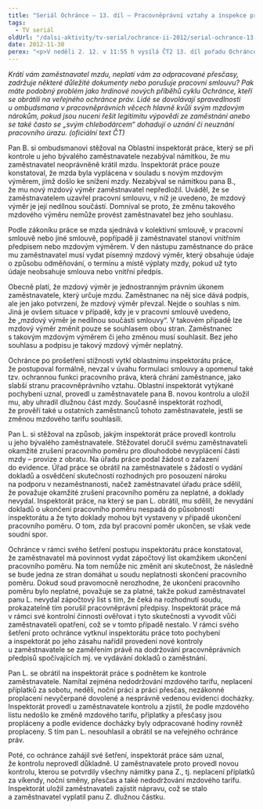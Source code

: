 ```yaml
---
title: "Seriál Ochránce – 13. díl – Pracovněprávní vztahy a inspekce práce"
tags:
  - TV seriál
oldUrl: "/dalsi-aktivity/tv-serial/ochrance-ii-2012/serial-ochrance-13-dil-pracovnepravni-vztahy-a-inspekce-prace-1/"
date: 2012-11-30
perex: "<p>V neděli 2. 12. v 11:55 h vysílá ČT2 13. díl pořadu Ochránce, tentokrát o pracovněprávních vztazích a činnosti inspektorátů práce. Reprízu dílu uvidíte na ČT2 v úterý 4. 12. v 9:00h.</p>"
---
```


<!-- imported from the old website -->

<p><em>Krátí vám zaměstnavatel mzdu, neplatí vám za odpracované přesčasy, zadržuje některé důležité dokumenty nebo porušuje pracovní smlouvu? Pak máte podobný problém jako hrdinové nových příběhů cyklu Ochránce, kteří se obrátili na veřejného ochránce práv. Lidé se dovolávají spravedlnosti u ombudsmana v pracovněprávních věcech hlavně kvůli svým mzdovým nárokům, pokud jsou nuceni řešit legitimitu výpovědí ze zaměstnání anebo se také často se „svým chlebodárcem“ dohadují o uznání či neuznání pracovního úrazu. (oficiální text ČT)</em></p><p>Pan B. si ombudsmanovi stěžoval na Oblastní inspektorát práce, který se při kontrole u jeho bývalého zaměstnavatele nezabýval námitkou, že mu zaměstnavatel neoprávněně krátil mzdu. Inspektorát práce pouze konstatoval, že mzda byla vyplácena v souladu s novým mzdovým výměrem, jímž došlo ke snížení mzdy. Nezabýval se námitkou pana B., že mu nový mzdový výměr zaměstnavatel nepředložil. Uváděl, že se zaměstnavatelem uzavřel pracovní smlouvu, v níž je uvedeno, že mzdový výměr je její nedílnou součástí. Domníval se proto, že změnu takového mzdového výměru nemůže provést zaměstnavatel bez jeho souhlasu.</p><p>Podle zákoníku práce se mzda sjednává v kolektivní smlouvě, v pracovní smlouvě nebo jiné smlouvě, popřípadě ji zaměstnavatel stanoví vnitřním předpisem nebo mzdovým výměrem. V den nástupu zaměstnance do práce mu zaměstnavatel musí vydat písemný mzdový výměr, který obsahuje údaje o způsobu odměňování, o termínu a místě výplaty mzdy, pokud už tyto údaje neobsahuje smlouva nebo vnitřní předpis.</p><p>Obecně platí, že mzdový výměr je jednostranným právním úkonem zaměstnavatele, který určuje mzdu. Zaměstnanec na něj sice dává podpis, ale jen jako potvrzení, že mzdový výměr převzal. Nejde o souhlas s ním. Jiná je ovšem situace v případě, kdy je v pracovní smlouvě uvedeno, že „mzdový výměr je nedílnou součástí smlouvy“. V takovém případě lze mzdový výměr změnit pouze se souhlasem obou stran. Zaměstnanec s takovým mzdovým výměrem či jeho změnou musí souhlasit. Bez jeho souhlasu a podpisu je takový mzdový výměr neplatný.</p><p>Ochránce po prošetření stížnosti vytkl oblastnímu inspektorátu práce, že postupoval formálně, nevzal v úvahu formulaci smlouvy a opomenul také tzv. ochrannou funkci pracovního práva, která chrání zaměstnance, jako slabší stranu pracovněprávního vztahu. Oblastní inspektorát vytýkané pochybení uznal, provedl u zaměstnavatele pana B. novou kontrolu a uložil mu, aby uhradil dlužnou část mzdy. Současně inspektorát rozhodl, že prověří také u ostatních zaměstnanců tohoto zaměstnavatele, jestli se změnou mzdového tarifu souhlasili.</p><p>Pan L. si stěžoval na způsob, jakým inspektorát práce provedl kontrolu u jeho bývalého zaměstnavatele. Stěžovatel doručil svému zaměstnavateli okamžité zrušení pracovního poměru pro dlouhodobé nevyplácení části mzdy – provize z obratu. Na úřadu práce podal žádost o zařazení do evidence. Úřad práce se obrátil na zaměstnavatele s žádostí o vydání dokladů a osvědčení skutečností rozhodných pro posouzení nároku na podporu v nezaměstnanosti, načež zaměstnavatel úřadu práce sdělil, že považuje okamžité zrušení pracovního poměru za neplatné, a doklady nevydal. Inspektorát práce, na který se pan L. obrátil, mu sdělil, že nevydání dokladů o ukončení pracovního poměru nespadá do působnosti inspektorátu a že tyto doklady mohou být vystaveny v případě ukončení pracovního poměru. O tom, zda byl pracovní poměr ukončen, se však vede soudní spor.</p><p>Ochránce v rámci svého šetření postupu inspektorátu práce konstatoval, že zaměstnavatel má povinnost vydat zápočtový list okamžikem ukončení pracovního poměru. Na tom nemůže nic změnit ani skutečnost, že následně se bude jedna ze stran domáhat u soudu neplatnosti skončení pracovního poměru. Dokud soud pravomocně nerozhodne, že ukončení pracovního poměru bylo neplatné, považuje se za platné, takže pokud zaměstnavatel panu L. nevydal zápočtový list s tím, že čeká na rozhodnutí soudu, prokazatelně tím porušil pracovněprávní předpisy. Inspektorát práce má v rámci své kontrolní činnosti ověřovat i tyto skutečnosti a vyvodit vůči zaměstnavateli opatření, což se v tomto případě nestalo. V rámci svého šetření proto ochránce vytknul inspektorátu práce toto pochybení a inspektorát po jeho zásahu nařídil provedení nové kontroly u zaměstnavatele se zaměřením právě na dodržování pracovněprávních předpisů spočívajících mj. ve vydávání dokladů o zaměstnání.</p><p>Pan L. se obrátil na inspektorát práce s podnětem ke kontrole zaměstnavatele. Namítal zejména nedodržování mzdového tarifu, neplacení příplatků za sobotu, neděli, noční práci a práci přesčas, nezákonné proplacení nevyčerpané dovolené a nesprávně vedenou evidenci docházky. Inspektorát provedl u zaměstnavatele kontrolu a zjistil, že podle mzdového listu nedošlo ke změně mzdového tarifu, příplatky a přesčasy jsou propláceny a podle evidence docházky byly odpracované hodiny rovněž proplaceny. S tím pan L. nesouhlasil a obrátil se na veřejného ochránce práv. </p>Poté, co ochránce zahájil své šetření, inspektorát práce sám uznal, že kontrolu neprovedl důkladně. U zaměstnavatele proto provedl novou kontrolu, kterou se potvrdily všechny námitky pana Z., tj. neplacení příplatků za víkendy, noční směny, přesčas a také nedodržování mzdového tarifu. Inspektorát uložil zaměstnavateli zajistit nápravu, což se stalo a zaměstnavatel vyplatil panu Z. dlužnou částku.
